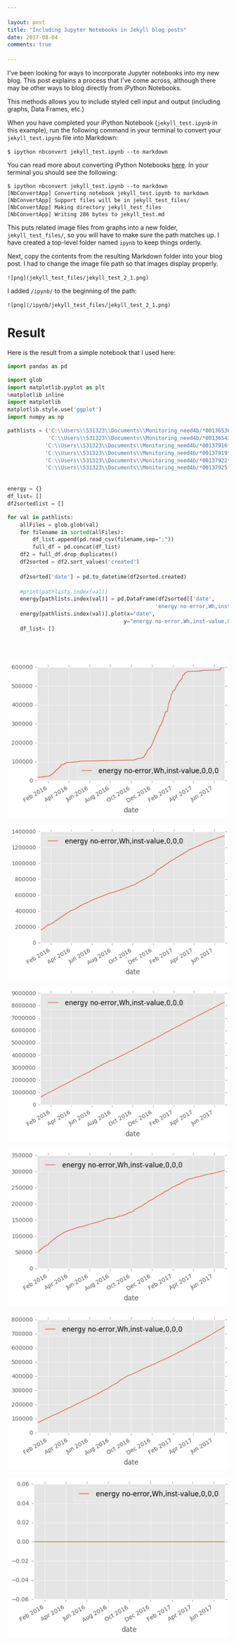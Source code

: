 ```yaml
---

layout: post
title: "Including Jupyter Notebooks in Jekyll blog posts"
date: 2017-08-04 
comments: true

---
```


I've been looking for ways to incorporate Jupyter notebooks into my new blog. This post explains a process that I've come across, although there may be other ways to blog directly from iPython Notebooks. 

This methods allows you to include styled cell input and output (including graphs, Data Frames, etc.) 

When you have completed your iPython Notebook (`jekyll_test.ipynb` in this example), run the following command in your terminal to convert your `jekyll_test.ipynb` file into Markdown:  

`$ ipython nbconvert jekyll_test.ipynb --to markdown`  

You can read more about converting iPython Notebooks [here](https://ipython.org/ipython-doc/3/notebook/nbconvert.html). In your terminal you should see the following: 

```terminal
$ ipython nbconvert jekyll_test.ipynb --to markdown
[NbConvertApp] Converting notebook jekyll_test.ipynb to markdown
[NbConvertApp] Support files will be in jekyll_test_files/
[NbConvertApp] Making directory jekyll_test_files
[NbConvertApp] Writing 286 bytes to jekyll_test.md
```

This puts related image files from graphs into a new folder, `jekyll_test_files/`, so you will have to make sure the path matches up. I have created a top-level folder named `ipynb` to keep things orderly.

Next, copy the contents from the resulting Markdown folder into your blog post. I had to change the image file path so that images display properly.  

`![png](jekyll_test_files/jekyll_test_2_1.png)`  

I added `/ipynb/` to the beginning of the path:

`![png](/ipynb/jekyll_test_files/jekyll_test_2_1.png)`  

# Result 

Here is the result from a simple notebook that I used here: 

```python
import pandas as pd
```


```python
import glob
import matplotlib.pyplot as plt
%matplotlib inline  
import matplotlib
matplotlib.style.use('ggplot')
import numpy as np
```


```python
pathlists = ('C:\\Users\\531323\\Documents\\Monitoring_need4b/*00136536*.csv',
             'C:\\Users\\531323\\Documents\\Monitoring_need4b/*00136543*.csv',
            'C:\\Users\\531323\\Documents\\Monitoring_need4b/*00137916*.csv',
            'C:\\Users\\531323\\Documents\\Monitoring_need4b/*00137919*.csv',
            'C:\\Users\\531323\\Documents\\Monitoring_need4b/*00137922*.csv',
            'C:\\Users\\531323\\Documents\\Monitoring_need4b/*00137925*.csv')
                
```


```python
energy = {}
df_list= []
df2sortedlist = []
```


```python
for val in pathlists:
    allFiles = glob.glob(val)
    for filename in sorted(allFiles):
        df_list.append(pd.read_csv(filename,sep=";"))
        full_df = pd.concat(df_list)
    df2 = full_df.drop_duplicates()
    df2sorted = df2.sort_values('created')
    
    df2sorted['date'] = pd.to_datetime(df2sorted.created)

    #print(pathlists.index(val))
    energy[pathlists.index(val)] = pd.DataFrame(df2sorted[['date',
                                               'energy no-error,Wh,inst-value,0,0,0']])
    energy[pathlists.index(val)].plot(x="date",
                                     y="energy no-error,Wh,inst-value,0,0,0")
    df_list= []
    
    
    
```


![png](ipynb/jekyll_test_files/output_4_0.png)



![png](/ipynb/jekyll_test_files/output_4_1.png)



![png](/ipynb/jekyll_test_files/output_4_2.png)



![png](/ipynb/jekyll_test_files/output_4_3.png)



![png](/ipynb/jekyll_test_files/output_4_4.png)



![png](/ipynb/jekyll_test_files/output_4_5.png)



```python

```
